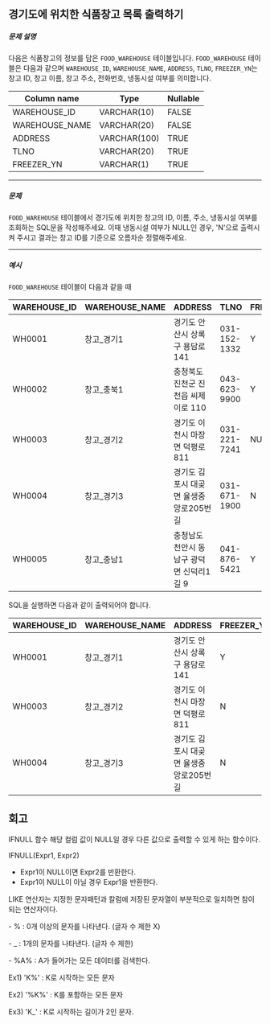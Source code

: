 ## 경기도에 위치한 식품창고 목록 출력하기

##### 문제 설명

다음은 식품창고의 정보를 담은 `FOOD_WAREHOUSE` 테이블입니다. `FOOD_WAREHOUSE` 테이블은 다음과 같으며 `WAREHOUSE_ID`, `WAREHOUSE_NAME`, `ADDRESS`, `TLNO`, `FREEZER_YN`는 창고 ID, 창고 이름, 창고 주소, 전화번호, 냉동시설 여부를 의미합니다.

| Column name    | Type         | Nullable |
| -------------- | ------------ | -------- |
| WAREHOUSE_ID   | VARCHAR(10)  | FALSE    |
| WAREHOUSE_NAME | VARCHAR(20)  | FALSE    |
| ADDRESS        | VARCHAR(100) | TRUE     |
| TLNO           | VARCHAR(20)  | TRUE     |
| FREEZER_YN     | VARCHAR(1)   | TRUE     |

------

##### 문제

`FOOD_WAREHOUSE` 테이블에서 경기도에 위치한 창고의 ID, 이름, 주소, 냉동시설 여부를 조회하는 SQL문을 작성해주세요. 이때 냉동시설 여부가 NULL인 경우, 'N'으로 출력시켜 주시고 결과는 창고 ID를 기준으로 오름차순 정렬해주세요.

------

##### 예시

`FOOD_WAREHOUSE` 테이블이 다음과 같을 때

| WAREHOUSE_ID | WAREHOUSE_NAME | ADDRESS                                   | TLNO         | FREEZER_YN |
| ------------ | -------------- | ----------------------------------------- | ------------ | ---------- |
| WH0001       | 창고_경기1     | 경기도 안산시 상록구 용담로 141           | 031-152-1332 | Y          |
| WH0002       | 창고_충북1     | 충청북도 진천군 진천읍 씨제이로 110       | 043-623-9900 | Y          |
| WH0003       | 창고_경기2     | 경기도 이천시 마장면 덕평로 811           | 031-221-7241 | NULL       |
| WH0004       | 창고_경기3     | 경기도 김포시 대곶면 율생중앙로205번길    | 031-671-1900 | N          |
| WH0005       | 창고_충남1     | 충청남도 천안시 동남구 광덕면 신덕리1길 9 | 041-876-5421 | Y          |

SQL을 실행하면 다음과 같이 출력되어야 합니다.

| WAREHOUSE_ID | WAREHOUSE_NAME | ADDRESS                                | FREEZER_YN |
| ------------ | -------------- | -------------------------------------- | ---------- |
| WH0001       | 창고_경기1     | 경기도 안산시 상록구 용담로 141        | Y          |
| WH0003       | 창고_경기2     | 경기도 이천시 마장면 덕평로 811        | N          |
| WH0004       | 창고_경기3     | 경기도 김포시 대곶면 율생중앙로205번길 | N          |

## 회고

IFNULL 함수 해당 컬럼 값이 NULL일 경우 다른 값으로 출력할 수 있게 하는 함수이다.

IFNULL(Expr1, Expr2) 

- Expr1이 NULL이면 Expr2를 반환한다.
- Expr1이 NULL이 아닐 경우 Expr1을 반환한다.

LIKE 연산자는 지정한 문자패턴과 칼럼에 저장된 문자열이 부분적으로 일치하면 참이 되는 연산자이다.

\- % : 0개 이상의 문자를 나타낸다. (글자 수 제한 X)

\- _ : 1개의 문자를 나타낸다. (글자 수 제한)

\- %A% : A가 들어가는 모든 데이터를 검색한다.

Ex1) 'K%' : K로 시작하는 모든 문자

Ex2) '%K%' : K를 포함하는 모든 문자

Ex3) 'K_' : K로 시작하는 길이가 2인 문자.